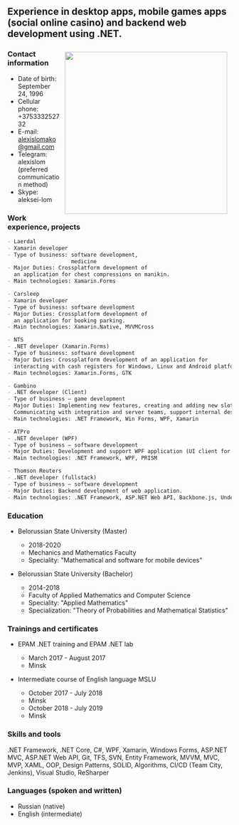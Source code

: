 ## Experience in desktop apps, mobile games apps (social online casino) and backend web development using .NET.

<img src="https://user-images.githubusercontent.com/14113859/63166133-27cca200-c036-11e9-8896-dc441bce7f27.jpg" align="right" width="365" hspace="10" vspace="10">

### Contact information

- Date of birth: September 24, 1996
- Cellular phone: +375333252732
- E-mail: alexislomako@gmail.com
- Telegram: alexislom (preferred communication method)
- Skype: aleksei-lom

### Work experience, projects

```markdown
- Laerdal
- Xamarin developer
- Type of business: software development,
                    medicine
- Major Duties: Crossplatform development of
  an application for chest compressions on manikin.
- Main technologies: Xamarin.Forms
```

```markdown
- Carsleep
- Xamarin developer
- Type of business: software development
- Major Duties: Crossplatform development of
  an application for booking parking.
- Main technologies: Xamarin.Native, MVVMCross
```

```markdown
- NTS
- .NET developer (Xamarin.Forms)
- Type of business: software development
- Major Duties: Crossplatform development of an application for
  interacting with cash registers for Windows, Linux and Android platforms.
- Main technologies: Xamarin.Forms, GTK
```

```markdown
- Gambino
- .NET developer (Client)
- Type of business – game development
- Major Duties: Implementing new features, creating and adding new slots, bug fixing.
  Communicating with integration and server teams, support internal desktop tools.
- Main technologies: .NET Framework, Win Forms, WPF, Xamarin
```

```markdown
- ATPro
- .NET developer (WPF)
- Type of business – software development
- Major Duties: Development and support WPF application (UI client for trading)
- Main technologies: .NET Framework, WPF, PRISM
```

```markdown
- Thomson Reuters
- .NET developer (fullstack)
- Type of business – software development
- Major Duties: Backend development of web application.
- Main technologies: .NET Framework, ASP.NET Web API, Backbone.js, Undescore.js, JQuery
```

### Education

* Belorussian State University (Master)
  - 2018-2020
  - Mechanics and Mathematics Faculty
  - Speciality: "Mathematical and software for mobile devices"
  
* Belorussian State University (Bachelor)
  - 2014-2018
  - Faculty of Applied Mathematics and Computer Science
  - Speciality: "Applied Mathematics"
  - Specialization: "Theory of Probabilities and Mathematical Statistics"

### Trainings and certificates
* EPAM .NET training and EPAM .NET lab
  - March 2017 - August 2017
  - Minsk

* Intermediate course of English language MSLU
  - October 2017 - July 2018
  - Minsk
  - October 2018 - July 2019
  - Minsk

### Skills and tools
  .NET Framework, .NET Core, C#, WPF, Xamarin, Windows Forms, ASP.NET MVC, ASP.NET Web API, Git, TFS, SVN, Entity Framework, MVVM, MVC, MVP, XAML, OOP, Design Patterns, SOLID, Algorithms, CI/CD (Team City, Jenkins), Visual Studio, ReSharper

### Languages (spoken and written)

* Russian (native)
* English (intermediate)
